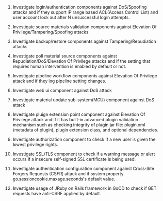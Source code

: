 1. Investigate login/authentication components against DoS/Spoofing attacks and if they support IP range based ACL(Access Control List) and user account lock out after N unsuccessful login attempts.

2. Investigate source materials validation components against Elevation Of Privilege/Tampering/Spoofing attacks

3. Investigate backup/restore components against Tampering/Repudiation attacks

4. Investigate poll material source components against Repudiation/DoS/Elevation Of Privilege attacks and if the setting that requires human intervention is enabled by default or not.

5. Investigate pipeline workflow components against Elevation Of Privilege attack and if they log pipeline setting changes. 

6. Investigate web ui component against DoS attack

7. Investigate material update sub-system(MCU) component against DoS attack

8. Investigate pluign extension point component against Elevation Of Privilege attack and if it has built-in advanced plugin validation mechanism such as checking integrity of plugin jar file: plugin.xml (metadata of plugin), plugin extension class, and optional dependencies.

9. Investigate authorization component to check if a new user is given the lowest privilege rights.

10. Investigate SSL/TLS component to check if a warning message or alert occurs if a insecure self-signed SSL certificate is being used.

11. Investigate authentication configuration component against Cross-Site Forgery Requests (CSFR) attack and if system property go.sessioncookie.maxage.seconds's default value.

12. Investigate usage of JRuby on Rails framework in GoCD to check if GET requests have anti-CSRF applied by default.
